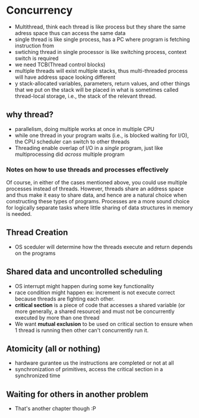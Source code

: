 # Concurrency
- Multithread, think each thread is like process but they share the same adress space thus can access the same data
- single thread is like single process, has a PC where program is fetching instruction from
- swtiching thread in single processor is like switching process, context switch is required
- we need TCB(Thread control blocks)
- multiple threads will exist multiple stacks, thus multi-threaded process will have address space looking different
- y stack-allocated variables, parameters, return values, and other things that we put on the stack will be placed in
what is sometimes called thread-local storage, i.e., the stack of the relevant thread.

## why thread?
- parallelism, doing multiple works at once in multiple CPU
- while one thread in your program waits (i.e., is blocked waiting for I/O), the CPU scheduler can switch to other threads
- Threading enable overlap of I/O in a *single* program, just like multiprocessing did *across* multiple program

### Notes on how to use threads and processes effectively
Of course, in either of the cases mentioned above, you could use multiple processes instead of threads. However, threads share an address space
and thus make it easy to share data, and hence are a natural choice when
constructing these types of programs. Processes are a more sound choice
for logically separate tasks where little sharing of data structures in memory is needed.

## Thread Creation
- OS sceduler will determine how the threads execute and return depends on the programs

## Shared data and uncontrolled scheduling
- OS interrupt might happen during some key functionality 
- race condition might happen ex: increment is not execute correct because threads are fighting each other.
- **critical section** is a piece of code that accesses a shared variable (or more generally, a shared resource)
and must not be concurrently executed by more than one thread
- We want **mutual exclusion** to be used on critical section to ensure when 1 thread is running then other can't concurrently run it.

## Atomicity (all or nothing)
- hardware gurantee us the instructions are completed or not at all
- synchronization of primitives, access the critical section in a synchronized time

## Waiting for others in another problem
- That's another chapter though :P